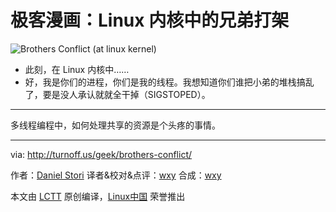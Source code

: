 极客漫画：Linux 内核中的兄弟打架
===============

![Brothers Conflict (at linux kernel)](https://github.com/LCTT/comic/raw/master/turnoff.us/brothers-conflict/brothers-conflict.png)

- 此刻，在 Linux 内核中……
- 好，我是你们的进程，你们是我的线程。我想知道你们谁把小弟的堆栈搞乱了，要是没人承认就就全干掉（SIGSTOPED）。

---

多线程编程中，如何处理共享的资源是个头疼的事情。


---
via: http://turnoff.us/geek/brothers-conflict/

作者：[Daniel Stori][a]
译者&校对&点评：[wxy](https://github.com/wxy)
合成：[wxy](https://github.com/wxy)

本文由 [LCTT](https://github.com/LCTT/TranslateProject) 原创编译，[Linux中国](https://linux.cn/) 荣誉推出

[a]:http://turnoff.us/about/
